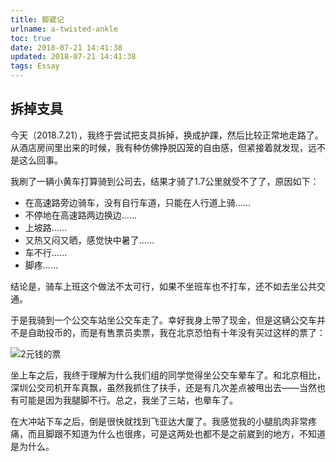 ```yaml
---
title: 脚崴记
urlname: a-twisted-ankle
toc: true
date: 2018-07-21 14:41:38
updated: 2018-07-21 14:41:38
tags: Essay
---
```


## 拆掉支具

今天（2018.7.21），我终于尝试把支具拆掉，换成护踝，然后比较正常地走路了。从酒店房间里出来的时候，我有种仿佛挣脱囚笼的自由感，但紧接着就发现，远不是这么回事。

我刷了一辆小黄车打算骑到公司去，结果才骑了1.7公里就受不了了，原因如下：

* 在高速路旁边骑车，没有自行车道，只能在人行道上骑……
* 不停地在高速路两边换边……
* 上坡路……
* 又热又闷又晒，感觉快中暑了……
* 车不行……
* 脚疼……

结论是，骑车上班这个做法不太可行，如果不坐班车也不打车，还不如去坐公共交通。

于是我骑到一个公交车站坐公交车走了。幸好我身上带了现金，但是这辆公交车并不是自助投币的，而是有售票员卖票，我在北京恐怕有十年没有买过这样的票了：

![2元钱的票](bus-ticket.jpg)

坐上车之后，我终于理解为什么我们组的同学觉得坐公交车晕车了。和北京相比，深圳公交司机开车真飘，虽然我抓住了扶手，还是有几次差点被甩出去——当然也有可能是因为我腿脚不行。总之，我坐了三站，也晕车了。

在大冲站下车之后，倒是很快就找到飞亚达大厦了。我感觉我的小腿肌肉非常疼痛，而且脚跟不知道为什么也很疼，可是这两处也都不是之前崴到的地方，不知道是为什么。
